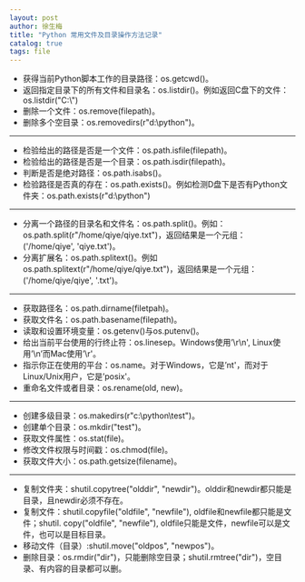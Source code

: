 ```yaml
---
layout: post
author: 徐生梅
title: "Python 常用文件及目录操作方法记录"
catalog: true
tags: file 
---
```


- 获得当前Python脚本工作的目录路径：os.getcwd()。
- 返回指定目录下的所有文件和目录名：os.listdir()。例如返回C盘下的文件：os.listdir("C:\\")
- 删除一个文件：os.remove(filepath)。
- 删除多个空目录：os.removedirs(r"d:\python")。
---
- 检验给出的路径是否是一个文件：os.path.isfile(filepath)。
- 检验给出的路径是否是一个目录：os.path.isdir(filepath)。
- 判断是否是绝对路径：os.path.isabs()。
- 检验路径是否真的存在：os.path.exists()。例如检测D盘下是否有Python文件夹：os.path.exists(r"d:\python")
---
- 分离一个路径的目录名和文件名：os.path.split()。例如：os.path.split(r"/home/qiye/qiye.txt")，返回结果是一个元组：('/home/qiye', 'qiye.txt')。
- 分离扩展名：os.path.splitext()。例如os.path.splitext(r"/home/qiye/qiye.txt")，返回结果是一个元组：('/home/qiye/qiye', '.txt')。
---
- 获取路径名：os.path.dirname(filetpah)。
- 获取文件名：os.path.basename(filepath)。
- 读取和设置环境变量：os.getenv()与os.putenv()。
- 给出当前平台使用的行终止符：os.linesep。Windows使用’\r\n', Linux使用’\n’而Mac使用’\r'。
- 指示你正在使用的平台：os.name。对于Windows，它是’nt'，而对于Linux/Unix用户，它是’posix'。
- 重命名文件或者目录：os.rename(old, new)。
---
- 创建多级目录：os.makedirs(r"c:\python\test")。
- 创建单个目录：os.mkdir("test")。
- 获取文件属性：os.stat(file)。
- 修改文件权限与时间戳：os.chmod(file)。
- 获取文件大小：os.path.getsize(filename)。
---
- 复制文件夹：shutil.copytree("olddir", "newdir")。olddir和newdir都只能是目录，且newdir必须不存在。
- 复制文件：shutil.copyfile("oldfile", "newfile"), oldfile和newfile都只能是文件；shutil. copy("oldfile", "newfile"), oldfile只能是文件，newfile可以是文件，也可以是目标目录。
- 移动文件（目录）:shutil.move("oldpos", "newpos")。
- 删除目录：os.rmdir("dir")，只能删除空目录；shutil.rmtree("dir")，空目录、有内容的目录都可以删。